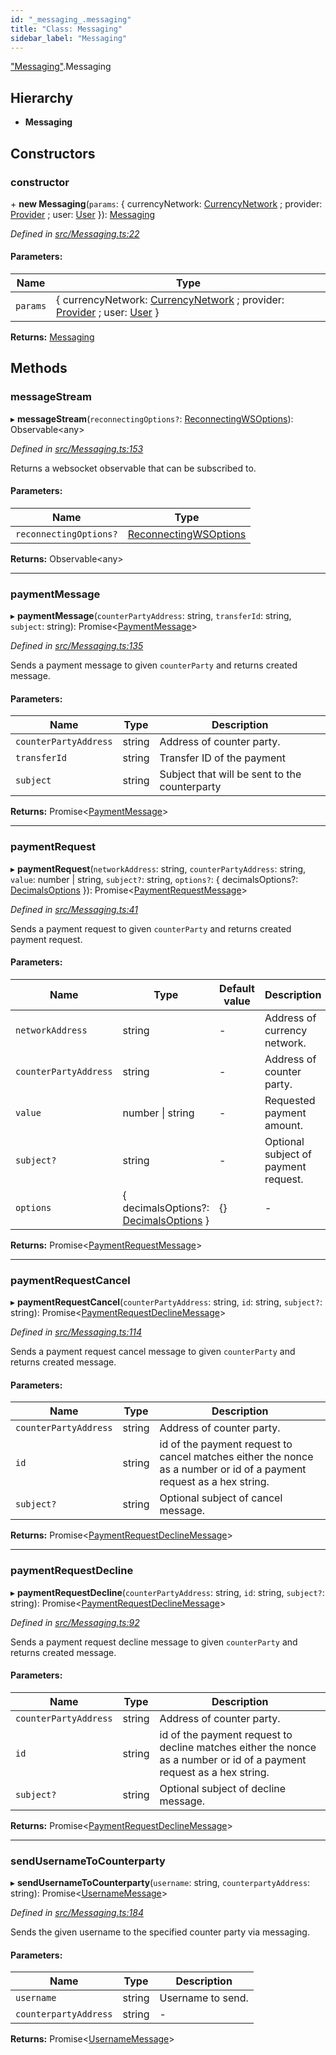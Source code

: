 ```yaml
---
id: "_messaging_.messaging"
title: "Class: Messaging"
sidebar_label: "Messaging"
---
```


["Messaging"](../modules/_messaging_.md).Messaging

## Hierarchy

* **Messaging**

## Constructors

### constructor

\+ **new Messaging**(`params`: { currencyNetwork: [CurrencyNetwork](_currencynetwork_.currencynetwork.md) ; provider: [Provider](_providers_provider_.provider.md) ; user: [User](_user_.user.md)  }): [Messaging](_messaging_.messaging.md)

*Defined in [src/Messaging.ts:22](https://github.com/trustlines-protocol/clientlib/blob/4830efe/src/Messaging.ts#L22)*

#### Parameters:

Name | Type |
------ | ------ |
`params` | { currencyNetwork: [CurrencyNetwork](_currencynetwork_.currencynetwork.md) ; provider: [Provider](_providers_provider_.provider.md) ; user: [User](_user_.user.md)  } |

**Returns:** [Messaging](_messaging_.messaging.md)

## Methods

### messageStream

▸ **messageStream**(`reconnectingOptions?`: [ReconnectingWSOptions](../modules/_typings_.md#reconnectingwsoptions)): Observable&#60;any>

*Defined in [src/Messaging.ts:153](https://github.com/trustlines-protocol/clientlib/blob/4830efe/src/Messaging.ts#L153)*

Returns a websocket observable that can be subscribed to.

#### Parameters:

Name | Type |
------ | ------ |
`reconnectingOptions?` | [ReconnectingWSOptions](../modules/_typings_.md#reconnectingwsoptions) |

**Returns:** Observable&#60;any>

___

### paymentMessage

▸ **paymentMessage**(`counterPartyAddress`: string, `transferId`: string, `subject`: string): Promise&#60;[PaymentMessage](../interfaces/_typings_.paymentmessage.md)>

*Defined in [src/Messaging.ts:135](https://github.com/trustlines-protocol/clientlib/blob/4830efe/src/Messaging.ts#L135)*

Sends a payment message to given `counterParty` and returns created message.

#### Parameters:

Name | Type | Description |
------ | ------ | ------ |
`counterPartyAddress` | string | Address of counter party. |
`transferId` | string | Transfer ID of the payment |
`subject` | string | Subject that will be sent to the counterparty  |

**Returns:** Promise&#60;[PaymentMessage](../interfaces/_typings_.paymentmessage.md)>

___

### paymentRequest

▸ **paymentRequest**(`networkAddress`: string, `counterPartyAddress`: string, `value`: number \| string, `subject?`: string, `options?`: { decimalsOptions?: [DecimalsOptions](../interfaces/_typings_.decimalsoptions.md)  }): Promise&#60;[PaymentRequestMessage](../interfaces/_typings_.paymentrequestmessage.md)>

*Defined in [src/Messaging.ts:41](https://github.com/trustlines-protocol/clientlib/blob/4830efe/src/Messaging.ts#L41)*

Sends a payment request to given `counterParty` and returns created payment request.

#### Parameters:

Name | Type | Default value | Description |
------ | ------ | ------ | ------ |
`networkAddress` | string | - | Address of currency network. |
`counterPartyAddress` | string | - | Address of counter party. |
`value` | number \| string | - | Requested payment amount. |
`subject?` | string | - | Optional subject of payment request.  |
`options` | { decimalsOptions?: [DecimalsOptions](../interfaces/_typings_.decimalsoptions.md)  } | {} | - |

**Returns:** Promise&#60;[PaymentRequestMessage](../interfaces/_typings_.paymentrequestmessage.md)>

___

### paymentRequestCancel

▸ **paymentRequestCancel**(`counterPartyAddress`: string, `id`: string, `subject?`: string): Promise&#60;[PaymentRequestDeclineMessage](../interfaces/_typings_.paymentrequestdeclinemessage.md)>

*Defined in [src/Messaging.ts:114](https://github.com/trustlines-protocol/clientlib/blob/4830efe/src/Messaging.ts#L114)*

Sends a payment request cancel message to given `counterParty` and returns created message.

#### Parameters:

Name | Type | Description |
------ | ------ | ------ |
`counterPartyAddress` | string | Address of counter party. |
`id` | string | id of the payment request to cancel matches either the nonce as a number or id of a payment request as a hex string. |
`subject?` | string | Optional subject of cancel message.  |

**Returns:** Promise&#60;[PaymentRequestDeclineMessage](../interfaces/_typings_.paymentrequestdeclinemessage.md)>

___

### paymentRequestDecline

▸ **paymentRequestDecline**(`counterPartyAddress`: string, `id`: string, `subject?`: string): Promise&#60;[PaymentRequestDeclineMessage](../interfaces/_typings_.paymentrequestdeclinemessage.md)>

*Defined in [src/Messaging.ts:92](https://github.com/trustlines-protocol/clientlib/blob/4830efe/src/Messaging.ts#L92)*

Sends a payment request decline message to given `counterParty` and returns created message.

#### Parameters:

Name | Type | Description |
------ | ------ | ------ |
`counterPartyAddress` | string | Address of counter party. |
`id` | string | id of the payment request to decline matches either the nonce as a number or id of a payment request as a hex string. |
`subject?` | string | Optional subject of decline message.  |

**Returns:** Promise&#60;[PaymentRequestDeclineMessage](../interfaces/_typings_.paymentrequestdeclinemessage.md)>

___

### sendUsernameToCounterparty

▸ **sendUsernameToCounterparty**(`username`: string, `counterpartyAddress`: string): Promise&#60;[UsernameMessage](../interfaces/_typings_.usernamemessage.md)>

*Defined in [src/Messaging.ts:184](https://github.com/trustlines-protocol/clientlib/blob/4830efe/src/Messaging.ts#L184)*

Sends the given username to the specified counter party via messaging.

#### Parameters:

Name | Type | Description |
------ | ------ | ------ |
`username` | string | Username to send. |
`counterpartyAddress` | string | - |

**Returns:** Promise&#60;[UsernameMessage](../interfaces/_typings_.usernamemessage.md)>
